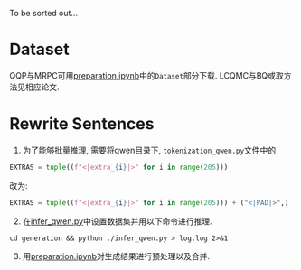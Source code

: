 To be sorted out...

# Dataset
QQP与MRPC可用[preparation.ipynb](./preparation.ipynb)中的`Dataset`部分下载. LCQMC与BQ或取方法见相应论文.

# Rewrite Sentences
1. 为了能够批量推理, 需要将qwen目录下, `tokenization_qwen.py`文件中的
```python
EXTRAS = tuple((f"<|extra_{i}|>" for i in range(205)))
```
改为:
```python
EXTRAS = tuple((f"<|extra_{i}|>" for i in range(205))) + ("<|PAD|>",)
```

2. 在[infer_qwen.py](./generation/infer_qwen.py)中设置数据集并用以下命令进行推理.
```shell
cd generation && python ./infer_qwen.py > log.log 2>&1
```

3. 用[preparation.ipynb](./preparation.ipynb)对生成结果进行预处理以及合并.